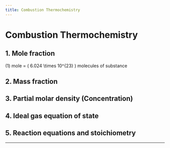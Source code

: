 ```yaml
---
title: Combustion Thermochemistry
---
```


# Combustion Thermochemistry

## 1. Mole fraction
\(1\) mole = \( 6.024 \times 10^{23} \) molecules of substance

## 2. Mass fraction

## 3. Partial molar density (Concentration)

## 4. Ideal gas equation of state

## 5. Reaction equations and stoichiometry




---